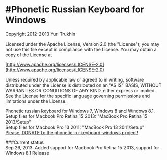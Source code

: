 #Phonetic Russian Keyboard for Windows
=============================
Copyright 2012-2013 Yuri Trukhin

Licensed under the Apache License, Version 2.0 (the "License");
you may not use this file except in compliance with the License.
You may obtain a copy of the License at

[http://www.apache.org/licenses/LICENSE-2.0](http://www.apache.org/licenses/LICENSE-2.0)

Unless required by applicable law or agreed to in writing, software
distributed under the License is distributed on an "AS IS" BASIS,
WITHOUT WARRANTIES OR CONDITIONS OF ANY KIND, either express or implied.
See the License for the specific language governing permissions and
limitations under the License.

Phonetic russian keyboard for Windows 7, Windows 8 and Windows 8.1.    
Setup files for Macbook Pro Retina 15 2013: "MacBook Pro Retina 15 2013/Setup"    
Setup files for Macbook Pro 13 2011: "MacBook Pro 13 2011/Setup"    
[Please, DONATE to the phonetic-ru-keyboard-windows project!](https://www.paypal.com/cgi-bin/webscr?cmd=_s-xclick&hosted_button_id=CFZMK8KLFSJC4)    
    
###Current status    
Sep 26, 2013: Added support for Macbook Pro Retina 15 2013, support for Windows 8.1 Release

